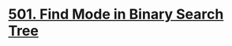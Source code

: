 # [501. Find Mode in Binary Search Tree](https://leetcode.com/problems/find-mode-in-binary-search-tree)